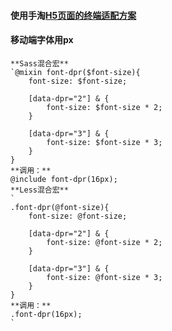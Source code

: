 #### 使用手淘[H5页面的终端适配方案](https://github.com/amfe/article/issues/17)  
#### 移动端字体用px

	**Sass混合宏**
	`@mixin font-dpr($font-size){
    	font-size: $font-size;

	    [data-dpr="2"] & {
	        font-size: $font-size * 2;
	    }
	
	    [data-dpr="3"] & {
	        font-size: $font-size * 3;
	    }
	}
	**调用：**
	@include font-dpr(16px);
	**Less混合宏**
	`
	.font-dpr(@font-size){
	    font-size: @font-size;
	
	    [data-dpr="2"] & {
	        font-size: @font-size * 2;
	    }
	
	    [data-dpr="3"] & {
	        font-size: @font-size * 3;
	    }
	}
	**调用：**
	.font-dpr(16px);
	`